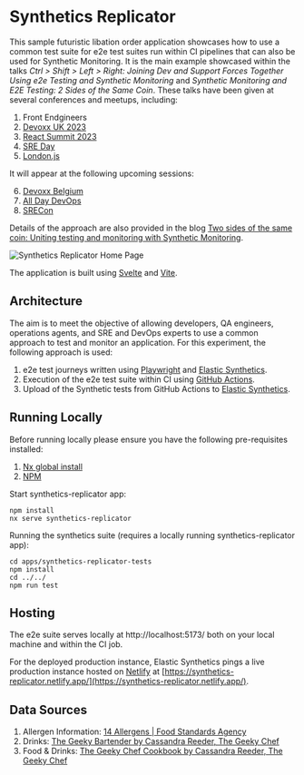 # Synthetics Replicator

This sample futuristic libation order application showcases how to use a common test suite for e2e test suites run within CI pipelines that can also be used for Synthetic Monitoring. It is the main example showcased within the talks *Ctrl > Shift > Left > Right: Joining Dev and Support Forces Together Using e2e Testing and Synthetic Monitoring* and *Synthetic Monitoring and E2E Testing: 2 Sides of the Same Coin*. These talks have been given at several conferences and meetups, including:

1. Front Endgineers
2. [Devoxx UK 2023](https://www.devoxx.co.uk/talk/?id=3469)
3. [React Summit 2023](https://reactsummit.com/)
4. [SRE Day](https://sreday.com/)
5. [London.js](https://www.meetup.com/london-js/events/302516278/?eventOrigin=group_events_list)

It will appear at the following upcoming sessions:

6. [Devoxx Belgium](https://devoxx.be/talk/synthetic-monitoring-and-e2e-testing-2-sides-of-the-same-coin/)
7. [All Day DevOps](https://www.alldaydevops.com/)
8. [SRECon](https://www.usenix.org/conference/srecon24emea/presentation/richmond)

Details of the approach are also provided in the blog [Two sides of the same coin: Uniting testing and monitoring with Synthetic Monitoring](https://www.elastic.co/blog/uniting-testing-and-monitoring-with-synthetic-monitoring).

![Synthetics Replicator Home Page](./docs/screenshots/replicator-home.png)

The application is built using [Svelte](https://svelte.dev/) and [Vite](https://vitejs.dev/).

## Architecture

The aim is to meet the objective of allowing developers, QA engineers, operations agents, and SRE and DevOps experts to use a common approach to test and monitor an application. For this experiment, the following approach is used:

1. e2e test journeys written using [Playwright](https://playwright.dev/) and [Elastic Synthetics](https://github.com/elastic/synthetics).
2. Execution of the e2e test suite within CI using [GitHub Actions](https://docs.github.com/en/actions).
3. Upload of the Synthetic tests from GitHub Actions to [Elastic Synthetics](https://www.elastic.co/observability/synthetic-monitoring).

## Running Locally

Before running locally please ensure you have the following pre-requisites installed:

1. [Nx global install](https://nx.dev/getting-started/installation#installing-nx-globally)
2. [NPM](https://docs.npmjs.com/downloading-and-installing-node-js-and-npm)

Start synthetics-replicator app:

```
npm install
nx serve synthetics-replicator
```

Running the synthetics suite (requires a locally running synthetics-replicator app):

```
cd apps/synthetics-replicator-tests
npm install
cd ../../
npm run test
```

## Hosting

The e2e suite serves locally at http://localhost:5173/ both on your local machine and within the CI job. 

For the deployed production instance, Elastic Synthetics pings a live production instance hosted on [Netlify](https://www.netlify.com/) at [https://synthetics-replicator.netlify.app/](https://synthetics-replicator.netlify.app/).

## Data Sources

1. Allergen Information: [14 Allergens | Food Standards Agency](https://www.food.gov.uk/sites/default/files/media/document/top-allergy-types.pdf)
2. Drinks: [The Geeky Bartender by Cassandra Reeder, The Geeky Chef](https://www.amazon.co.uk/Geeky-Bartender-Drinks-Real-Life-Cocktails/dp/1631067095)
3. Food & Drinks: [The Geeky Chef Cookbook by Cassandra Reeder, The Geeky Chef](https://www.amazon.co.uk/gp/product/B00WFEW1LU/ref=dbs_a_def_rwt_hsch_vapi_tkin_p1_i0)
